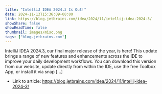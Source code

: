 ```yaml
---
title: "IntelliJ IDEA 2024.3 Is Out!"
date: 2024-11-13T15:36:09+00:00
link: https://blog.jetbrains.com/idea/2024/11/intellij-idea-2024-3/
showShare: false
showReadTime: false
thumbnail: images/misc.png
tags: ["blog.jetbrains.com"]
---
```

IntelliJ IDEA 2024.3, our final major release of the year, is here! This update brings a range of new features and enhancements across the IDE to improve your daily development workflows. You can download this version from our website, update directly from within the IDE, use the free Toolbox App, or install it via snap […]

- Link to article: https://blog.jetbrains.com/idea/2024/11/intellij-idea-2024-3/